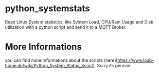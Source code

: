 # python_systemstats
Read Linux System statistics, like System Load, CPU/Ram Usage and Disk utilization with a python script and send it to a MQTT Broker.

# More Informations
you can find more informations about the scripts (here)[https://www.laub-home.de/wiki/Python_System_Status_Script]. Sorry its german.
